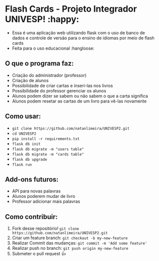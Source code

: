 # Flash Cards - Projeto Integrador UNIVESP! :happy:
* Essa é uma aplicação web utilizando flask com o uso de banco de dados e controle de versão para o ensino de idiomas por meio de flash cards 
* Feita para o uso educacional :hangloose:

## O que o programa faz:
* Criação do administrador (professor)
* Criação de alunos
* Possibilidade de criar cartas e inseri-las nos livros
* Possibilidade do professor gerenciar os alunos
* Alunos podem dizer se sabem ou não sabem o que a carta significa
* Alunos podem resetar as cartas de um livro para vê-las novamente

## Como usar:
* `git clone https://github.com/natanlimeira/UNIVESP2.git`
* `cd UNIVESP2`
* `pip install -r requirements.txt`
* `flask db init`
* `flask db migrate -m "users table"`
* `flask db migrate -m "cards table"`
* `flask db upgrade`
* `flask run`

## Add-ons futuros:
* API para novas palavras
* Alunos poderem mudar de livro
* Professor adicionar mais palavras

## Como contribuir:
1. Fork desse repositório! `git clone https://github.com/natanlimeira/UNIVESP2.git`
2. Criar um feature branch: `git checkout -b my-new-feature`
3. Realizar Commit das mudanças: `git commit -m 'Add some feature'`
4. Realizar push no branch: `git push origin my-new-feature`
5. Submeter o pull request :+1:
